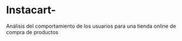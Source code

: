# Instacart-
Análisis del comportamiento de los usuarios para una tienda online de compra de productos 
